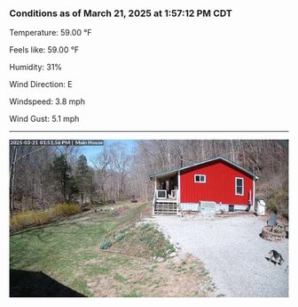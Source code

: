 ### Conditions as of March 21, 2025 at 1:57:12 PM CDT 

Temperature: 59.00 &deg;F

Feels like: 59.00 &deg;F

Humidity: 31%

Wind Direction: E

Windspeed: 3.8 mph

Wind Gust: 5.1 mph

---

<img src="./images/latest.jpeg"/>

